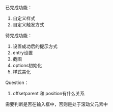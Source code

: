 已完成功能：
1. 自定义样式
2. 自定义触发方式


待完成功能：
1. 设置成功后的提示方式
2. entry设置
3. 截图
4. options初始化
5. 样式美化



Question：
1. offsetparent 和 position有什么关系

需要判断是否在输入框中，否则是处于滚动父元素中